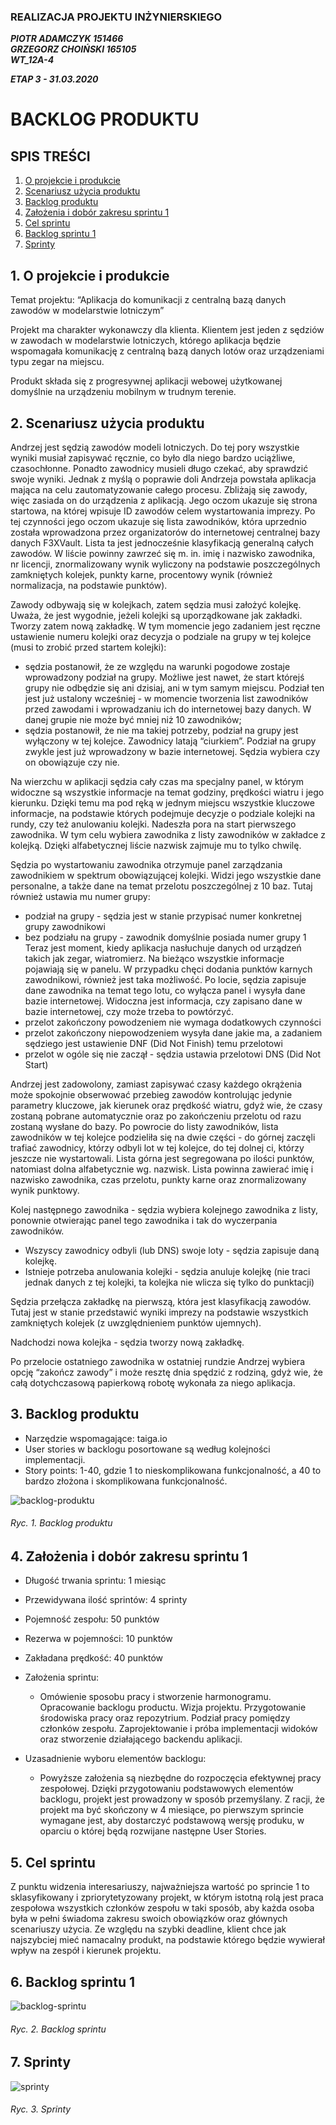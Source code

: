 <!-- ---
permalink: /backlog-produktu/
--- -->

### REALIZACJA PROJEKTU INŻYNIERSKIEGO 
***PIOTR ADAMCZYK 151466***  
***GRZEGORZ CHOIŃSKI 165105***  
***WT_12A-4***  

***ETAP 3 - 31.03.2020***
# BACKLOG PRODUKTU 

## SPIS TREŚCI
 1. [O projekcie i produkcie](#1-o-projekcie-i-produkcie)
 2. [Scenariusz użycia produktu](#2-scenariusz-użycia-produktu)
 3. [Backlog produktu](#3-backlog-produktu)
 4. [Założenia i dobór zakresu sprintu 1](#4-założenia-i-dobór-zakresu-sprintu-1)
 5. [Cel sprintu](#5-cel-sprintu)
 6. [Backlog sprintu 1](#6-backlog-sprintu-1)
 7. [Sprinty](#7-sprinty)

## 1. O projekcie i produkcie
Temat projektu: “Aplikacja do komunikacji z centralną bazą danych zawodów w modelarstwie lotniczym”

Projekt ma charakter wykonawczy dla klienta. Klientem jest jeden z sędziów w zawodach w modelarstwie lotniczych, którego aplikacja będzie wspomagała komunikację z centralną bazą danych lotów oraz urządzeniami typu zegar na miejscu.

Produkt składa się z progresywnej aplikacji webowej użytkowanej domyślnie na urządzeniu mobilnym w trudnym terenie.

## 2. Scenariusz użycia produktu
Andrzej jest sędzią zawodów modeli lotniczych. Do tej pory wszystkie wyniki musiał zapisywać ręcznie, co było dla niego bardzo uciążliwe, czasochłonne. Ponadto zawodnicy musieli długo czekać, aby sprawdzić swoje wyniki. Jednak z myślą o poprawie doli Andrzeja powstała aplikacja mająca na celu zautomatyzowanie całego procesu. Zbliżają się zawody, więc zasiada on do urządzenia z aplikacją. Jego oczom ukazuje się strona startowa, na której wpisuje ID zawodów celem wystartowania imprezy. Po tej czynności jego oczom ukazuje się lista zawodników, która uprzednio została wprowadzona przez organizatorów do internetowej centralnej bazy danych F3XVault. Lista ta jest jednocześnie klasyfikacją generalną całych zawodów. W liście powinny zawrzeć się m. in. imię i nazwisko zawodnika, nr licencji, znormalizowany wynik wyliczony na podstawie poszczególnych zamkniętych kolejek, punkty karne, procentowy wynik (również normalizacja, na podstawie punktów).

Zawody odbywają się w kolejkach, zatem sędzia musi założyć kolejkę. Uważa, że jest wygodnie, jeżeli kolejki są uporządkowane jak zakładki. Tworzy zatem nową zakładkę. W tym momencie jego zadaniem jest ręczne ustawienie numeru kolejki oraz decyzja o podziale na grupy w tej kolejce (musi to zrobić przed startem kolejki):
- sędzia postanowił, że ze względu na warunki pogodowe zostaje wprowadzony podział na grupy. Możliwe jest nawet, że start którejś grupy nie odbędzie się ani dzisiaj, ani w tym samym miejscu. Podział ten jest już ustalony wcześniej - w momencie tworzenia list zawodników przed zawodami i wprowadzaniu ich do internetowej bazy danych. W danej grupie nie może być mniej niż 10 zawodników;
- sędzia postanowił, że nie ma takiej potrzeby, podział na grupy jest wyłączony w tej kolejce. Zawodnicy latają “ciurkiem”. Podział na grupy zwykle jest już wprowadzony w bazie internetowej. Sędzia wybiera czy on obowiązuje czy nie.

Na wierzchu w aplikacji sędzia cały czas ma specjalny panel, w którym widoczne są wszystkie informacje na temat godziny, prędkości wiatru i jego kierunku. Dzięki temu ma pod ręką w jednym miejscu wszystkie kluczowe informacje, na podstawie których podejmuje decyzje o podziale kolejki na rundy, czy też anulowaniu kolejki. Nadeszła pora na start pierwszego zawodnika. W tym celu wybiera zawodnika z listy zawodników w zakładce z kolejką. Dzięki alfabetycznej liście nazwisk zajmuje mu to tylko chwilę.

Sędzia po wystartowaniu zawodnika otrzymuje panel zarządzania zawodnikiem w spektrum obowiązującej kolejki. Widzi jego wszystkie dane personalne, a także dane na temat przelotu poszczególnej z 10 baz. Tutaj również ustawia mu numer grupy:
- podział na grupy - sędzia jest w stanie przypisać numer konkretnej grupy zawodnikowi
- bez podziału na grupy - zawodnik domyślnie posiada numer grupy 1 Teraz jest moment, kiedy aplikacja nasłuchuje danych od urządzeń takich jak zegar, wiatromierz. Na bieżąco wszystkie informacje pojawiają się w panelu. W przypadku chęci dodania punktów karnych zawodnikowi, również jest taka możliwość. Po locie, sędzia zapisuje dane zawodnika na temat tego lotu, co wyłącza panel i wysyła dane bazie internetowej. Widoczna jest informacja, czy zapisano dane w bazie internetowej, czy może trzeba to powtórzyć.
- przelot zakończony powodzeniem nie wymaga dodatkowych czynności
- przelot zakończony niepowodzeniem wysyła dane jakie ma, a zadaniem sędziego jest ustawienie DNF (Did Not Finish) temu przelotowi
- przelot w ogóle się nie zaczął - sędzia ustawia przelotowi DNS (Did Not Start)

Andrzej jest zadowolony, zamiast zapisywać czasy każdego okrążenia może spokojnie obserwować przebieg zawodów kontrolując jedynie parametry kluczowe, jak kierunek oraz prędkość wiatru, gdyż wie, że czasy zostaną pobrane automatycznie oraz po zakończeniu przelotu od razu zostaną wysłane do bazy. Po powrocie do listy zawodników, lista zawodników w tej kolejce podzieliła się na dwie części - do górnej zaczęli trafiać zawodnicy, którzy odbyli lot w tej kolejce, do tej dolnej ci, którzy jeszcze nie wystartowali. Lista górna jest segregowana po ilości punktów, natomiast dolna alfabetycznie wg. nazwisk. Lista powinna zawierać imię i nazwisko zawodnika, czas przelotu, punkty karne oraz znormalizowany wynik punktowy.

Kolej następnego zawodnika - sędzia wybiera kolejnego zawodnika z listy, ponownie otwierając panel tego zawodnika i tak do wyczerpania zawodników.
- Wszyscy zawodnicy odbyli (lub DNS) swoje loty - sędzia zapisuje daną kolejkę.
- Istnieje potrzeba anulowania kolejki - sędzia anuluje kolejkę (nie traci jednak danych z tej kolejki, ta kolejka nie wlicza się tylko do punktacji)

Sędzia przełącza zakładkę na pierwszą, która jest klasyfikacją zawodów. Tutaj jest w stanie przedstawić wyniki imprezy na podstawie wszystkich zamkniętych kolejek (z uwzględnieniem punktów ujemnych).

Nadchodzi nowa kolejka - sędzia tworzy nową zakładkę.

Po przelocie ostatniego zawodnika w ostatniej rundzie Andrzej wybiera opcję “zakończ zawody” i może resztę dnia spędzić z rodziną, gdyż wie, że całą dotychczasową papierkową robotę wykonała za niego aplikacja. 

## 3. Backlog produktu
- Narzędzie wspomagające: taiga.io
- User stories w backlogu posortowane są według kolejności implementacji.
- Story points: 1-40, gdzie 1 to nieskomplikowana funkcjonalność, a 40 to bardzo złożona i skomplikowana funkcjonalność.

![backlog-produktu](images/backlog-produktu.jpg)
###### Ryc. 1. Backlog produktu

## 4. Założenia i dobór zakresu sprintu 1

- Długość trwania sprintu: 1 miesiąc
- Przewidywana ilość sprintów: 4 sprinty
- Pojemność zespołu: 50 punktów
- Rezerwa w pojemności: 10 punktów
- Zakładana prędkość: 40 punktów
- Założenia sprintu: 
   - Omówienie sposobu pracy i stworzenie harmonogramu. Opracowanie backlogu productu. Wizja projektu. Przygotowanie środowiska pracy oraz repozytrium. Podział pracy pomiędzy członków zespołu. Zaprojektowanie i próba implementacji widoków oraz stworzenie działającego backendu aplikacji.

- Uzasadnienie wyboru elementów backlogu: 
  - Powyższe założenia są niezbędne do rozpoczęcia efektywnej pracy zespołowej. Dzięki przygotowaniu podstawowych elementów backlogu, projekt jest prowadzony w sposób przemyślany. Z racji, że projekt ma być skończony w 4 miesiące, po pierwszym sprincie wymagane jest, aby dostarczyć podstawową wersję produku, w oparciu o której będą rozwijane następne User Stories.


## 5. Cel sprintu

Z punktu widzenia interesariuszy, najważniejsza wartość po sprincie 1 to sklasyfikowany i zpriorytetyzowany projekt, w którym istotną rolą jest praca zespołowa wszystkich członków zespołu w taki sposób, aby każda osoba była w pełni świadoma zakresu swoich obowiązków oraz głównych scenariuszy użycia. Ze względu na szybki deadline, klient chce jak najszybciej mieć namacalny produkt, na podstawie którego będzie wywierał wpływ na zespół i kierunek projektu.


## 6. Backlog sprintu 1

![backlog-sprintu](images/backlog-sprintu.jpg)
###### Ryc. 2. Backlog sprintu

## 7. Sprinty
![sprinty](images/sprinty.jpg)
###### Ryc. 3. Sprinty